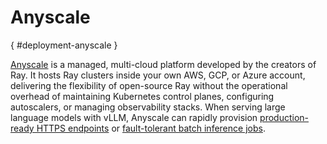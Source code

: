# Anyscale

[](){ #deployment-anyscale }

[Anyscale](https://www.anyscale.com) is a managed, multi-cloud platform developed by the creators of Ray.
It hosts Ray clusters inside your own AWS, GCP, or Azure account, delivering the flexibility of open-source Ray
without the operational overhead of maintaining Kubernetes control planes, configuring autoscalers, or managing observability stacks.
When serving large language models with vLLM, Anyscale can rapidly provision [production-ready HTTPS endpoints](https://docs.anyscale.com/examples/deploy-ray-serve-llms) or [fault-tolerant batch inference jobs](https://docs.anyscale.com/examples/ray-data-llm).
